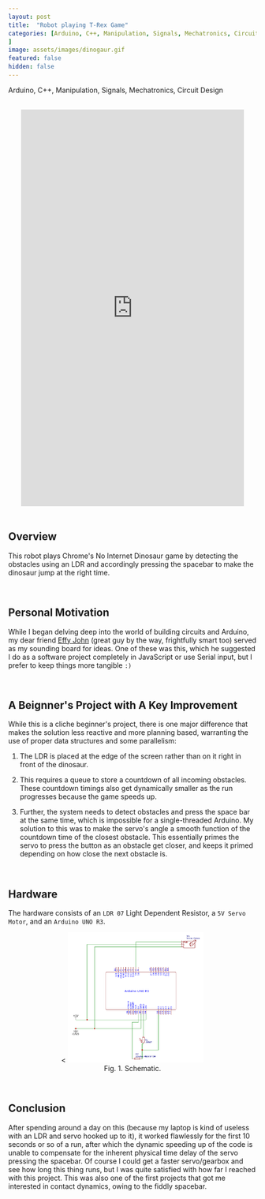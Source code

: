 ```yaml
---
layout: post
title:  "Robot playing T-Rex Game"
categories: [Arduino, C++, Manipulation, Signals, Mechatronics, Circuit Design, Data Structures
]
image: assets/images/dinogaur.gif
featured: false
hidden: false
---
```


Arduino, C++, Manipulation, Signals, Mechatronics, Circuit Design

<br>

<div align="center"><iframe width="452" height="804" src="https://www.youtube.com/embed/qMXiTVammms" title="Robot that can play Chrome&#39;s Dinosaur Game" frameborder="0" allow="accelerometer; autoplay; clipboard-write; encrypted-media; gyroscope; picture-in-picture; web-share" allowfullscreen></iframe>
</div>

<br>

## Overview
This robot plays Chrome's No Internet Dinosaur game by detecting the obstacles using an LDR and accordingly pressing the spacebar to make the dinosaur jump at the right time.

<br>

## Personal Motivation

While I began delving deep into the world of building circuits and Arduino, my dear friend [Effy John](https://in.linkedin.com/in/effyjohn) (great guy by the way, frightfully smart too) served as my sounding board for ideas. 
One of these was this, which he suggested I do as a software project completely in JavaScript or use Serial input, but I prefer to keep things more tangible `:)`

<br>

## A Beignner's Project with A Key Improvement

While this is a cliche beginner's project, there is one major difference that makes the solution less reactive and more planning based, warranting the use of proper data structures and some parallelism:

1. The LDR is placed at the edge of the screen rather than on it right in front of the dinosaur.

2. This requires a queue to store a countdown of all incoming obstacles. These countdown timings also get dynamically smaller as the run progresses because the game speeds up.

3. Further, the system needs to detect obstacles and press the space bar at the same time, which is impossible for a single-threaded Arduino. My solution to this was to make the servo's angle a smooth function of the countdown time of the closest obstacle. This essentially primes the servo to press the button as an obstacle get closer, and keeps it primed depending on how close the next obstacle is.

<br>

## Hardware

The hardware consists of an `LDR 07` Light Dependent Resistor, a `5V Servo Motor`, and an `Arduino UNO R3`. 

<figure align = "center"><
<img src="https://github.com/GogiPuttar/adityanairswebsite.github.io/blob/main/assets/images/DinogaurSchematic.png?raw=true" width="65%"/>
<figcaption>Fig. 1. Schematic.</figcaption>
</figure>

<br>

## Conclusion

After spending around a day on this (because my laptop is kind of useless with an LDR and servo hooked up to it), it worked flawlessly for the first 10 seconds or so of a run, after which the dynamic speeding up of the code is unable to compensate for the inherent physical time delay of the servo pressing the spacebar. 
Of course I could get a faster servo/gearbox and see how long this thing runs, but I was quite satisfied with how far I reached with this project.
This was also one of the first projects that got me interested in contact dynamics, owing to the fiddly spacebar.

<br>


